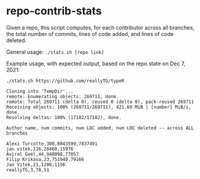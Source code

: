 # repo-contrib-stats

Given a repo, this script computes, for each contributor across all branches, the total number of commits, lines of code added, and lines of code deleted.

General usage: `./stats.sh [repo link]`

Example usage, with expected output, based on the repo state on Dec 7, 2021:
```
./stats.sh https://github.com/reallyTG/typeR

Cloning into 'TempDir'...
remote: Enumerating objects: 269711, done.
remote: Total 269711 (delta 0), reused 0 (delta 0), pack-reused 269711
Receiving objects: 100% (269711/269711), 421.69 MiB | [number] MiB/s, done.
Resolving deltas: 100% (17182/17182), done.

Author name, num commits, num LOC added, num LOC deleted -- across ALL branches

Alexi Turcotte,300,8043599,7837491
jan vitek,116,28460,15976
Aviral Goel,44,948098,77057
Filip Krikava,23,751940,79166
Jan Vitek,21,1288,1156
reallyTG,3,78,51
```


